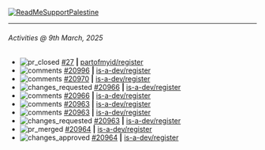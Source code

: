 [![ReadMeSupportPalestine](https://github.com/Safouene1/support-palestine-banner/blob/master/banner-support.svg)](https://github.com/Safouene1/support-palestine-banner)

---

<!--RECENT_ACTIVITY:last_update-->
###### Activities @ 9th March, 2025
<!--RECENT_ACTIVITY:last_update_end-->

<!--RECENT_ACTIVITY:start-->
- ![pr_closed](https://cdn.jsdelivr.net/gh/Readme-Workflows/Readme-Icons@main/icons/octicons/PullRequestClosed.svg) [#27](https://github.com/partofmyid/register/pull/27) **|** [partofmyid/register](https://github.com/partofmyid/register)<br>
- ![comments](https://cdn.jsdelivr.net/gh/Readme-Workflows/Readme-Icons@main/icons/octicons/Comment.svg) [#20996](https://github.com/is-a-dev/register/pull/20996#issuecomment-2708842019) **|** [is-a-dev/register](https://github.com/is-a-dev/register)<br>
- ![comments](https://cdn.jsdelivr.net/gh/Readme-Workflows/Readme-Icons@main/icons/octicons/Comment.svg) [#20970](https://github.com/is-a-dev/register/pull/20970#issuecomment-2708841070) **|** [is-a-dev/register](https://github.com/is-a-dev/register)<br>
- ![changes_requested](https://cdn.jsdelivr.net/gh/Readme-Workflows/Readme-Icons@main/icons/octicons/RequestedChanges.svg) [#20966](https://github.com/is-a-dev/register/pull/20966#pullrequestreview-2669172007) **|** [is-a-dev/register](https://github.com/is-a-dev/register)<br>
- ![comments](https://cdn.jsdelivr.net/gh/Readme-Workflows/Readme-Icons@main/icons/octicons/Comment.svg) [#20966](https://github.com/is-a-dev/register/pull/20966#discussion_r1986084836) **|** [is-a-dev/register](https://github.com/is-a-dev/register)<br>
- ![comments](https://cdn.jsdelivr.net/gh/Readme-Workflows/Readme-Icons@main/icons/octicons/Comment.svg) [#20963](https://github.com/is-a-dev/register/pull/20963#issuecomment-2708275695) **|** [is-a-dev/register](https://github.com/is-a-dev/register)<br>
- ![comments](https://cdn.jsdelivr.net/gh/Readme-Workflows/Readme-Icons@main/icons/octicons/Comment.svg) [#20963](https://github.com/is-a-dev/register/pull/20963#discussion_r1986076512) **|** [is-a-dev/register](https://github.com/is-a-dev/register)<br>
- ![changes_requested](https://cdn.jsdelivr.net/gh/Readme-Workflows/Readme-Icons@main/icons/octicons/RequestedChanges.svg) [#20963](https://github.com/is-a-dev/register/pull/20963#pullrequestreview-2669152896) **|** [is-a-dev/register](https://github.com/is-a-dev/register)<br>
- ![pr_merged](https://cdn.jsdelivr.net/gh/Readme-Workflows/Readme-Icons@main/icons/octicons/PullRequestMerged.svg) [#20964](https://github.com/is-a-dev/register/pull/20964) **|** [is-a-dev/register](https://github.com/is-a-dev/register)<br>
- ![changes_approved](https://cdn.jsdelivr.net/gh/Readme-Workflows/Readme-Icons@main/icons/octicons/ApprovedChanges.svg) [#20964](https://github.com/is-a-dev/register/pull/20964#pullrequestreview-2669147687) **|** [is-a-dev/register](https://github.com/is-a-dev/register)<br>
<!--RECENT_ACTIVITY:end-->
